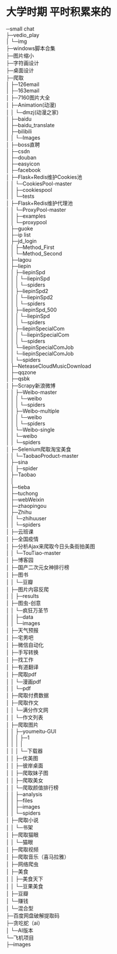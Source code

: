 <!--
 * @Author: rx-ted
 * @Date: 2022-12-15 21:55:23
 * @LastEditors: rx-ted
 * @LastEditTime: 2022-12-15 21:59:07
-->

# 大学时期 平时积累来的

─small chat  
├─vedio_play  
│  └─img  
├─windows脚本合集  
├─图片缩小  
├─字符画设计  
├─桌面设计  
├─爬取  
│  ├─126email  
│  ├─163email  
│  ├─7160图片大全  
│  ├─Animation(动漫)  
│  │  └─dmzj(动漫之家)  
│  ├─baidu  
│  ├─baidu_translate  
│  ├─bilibili  
│  │  └─Images  
│  ├─boss直聘  
│  ├─csdn  
│  ├─douban  
│  ├─easyicon  
│  ├─facebook  
│  ├─Flask+Redis维护Cookies池  
│  │  └─CookiesPool-master  
│  │      ├─cookiespool  
│  │      └─tests  
│  ├─Flask+Redis维护代理池  
│  │  └─ProxyPool-master  
│  │      ├─examples  
│  │      └─proxypool  
│  ├─guoke  
│  ├─ip list  
│  ├─jd_login  
│  │  ├─Method_First  
│  │  └─Method_Second  
│  ├─lagou  
│  ├─liepin  
│  │  ├─liepinSpd  
│  │  │  └─liepinSpd  
│  │  │      └─spiders  
│  │  ├─liepinSpd2  
│  │  │  └─liepinSpd2  
│  │  │      └─spiders  
│  │  ├─liepinSpd_500  
│  │  │  └─liepinSpd  
│  │  │      └─spiders  
│  │  ├─liepinSpecialCom  
│  │  │  └─liepinSpecialCom  
│  │  │      └─spiders  
│  │  └─liepinSpecialComJob  
│  │      └─liepinSpecialComJob  
│  │          └─spiders  
│  ├─NeteaseCloudMusicDownload  
│  ├─qqzone  
│  ├─qsbk  
│  ├─Scrapy新浪微博  
│  │  ├─Weibo-master  
│  │  │  └─weibo  
│  │  │      └─spiders  
│  │  ├─Weibo-multiple  
│  │  │  └─weibo  
│  │  │      └─spiders  
│  │  └─Weibo-single  
│  │      └─weibo  
│  │          └─spiders  
│  ├─Selenium爬取淘宝美食  
│  │  └─TaobaoProduct-master  
│  ├─sina  
│  │  ├─spider  
│  ├─Taobao  
│  │    
│  ├─tieba  
│  ├─tuchong  
│  ├─webWeixin  
│  ├─zhaopingou  
│  ├─Zhihu  
│  │  └─zhihuuser  
│  │      └─spiders  
│  ├─云班课  
│  ├─全国疫情  
│  ├─分析Ajax来爬取今日头条街拍美图  
│  │  └─TouTiao-master  
│  ├─博客园  
│  ├─国产二次元女神排行榜  
│  ├─图书  
│  │  └─豆瓣  
│  ├─图片内容反爬  
│  │  ├─results  
│  ├─图虫-创意  
│  │  └─疯狂万圣节  
│  │      ├─data  
│  │      └─images  
│  ├─天气预报  
│  ├─宅男吧  
│  ├─微信自动化  
│  ├─手写转换  
│  ├─找工作  
│  ├─有道翻译  
│  ├─爬取pdf  
│  │  └─漫画pdf  
│  │      └─pdf  
│  ├─爬取付费数据  
│  ├─爬取作文  
│  │  └─满分作文网  
│  │      └─作文列表  
│  ├─爬取图片  
│  │  ├─youmeitu-GUI  
│  │  │  ├─1  
│  │  │  │    
│  │  │  └─下载器  
│  │  ├─优美图  
│  │  ├─彼岸桌面  
│  │  ├─爬取妹子图  
│  │  ├─爬取美女  
│  │  └─爬取颜值排行榜  
│  │      ├─analysis  
│  │      ├─files  
│  │      ├─images  
│  │      └─spiders  
│  ├─爬取小说  
│  │  └─书架  
│  ├─爬取猫眼  
│  │  └─猫眼  
│  ├─爬取视频  
│  ├─爬取音乐（喜马拉雅）  
│  ├─网络爬虫  
│  ├─美食  
│  │  ├─美食天下  
│  │  └─豆果美食  
│  ├─豆瓣  
│  └─赚钱  
│      └─混合型  
├─百度网盘破解提取码  
├─贪吃蛇（ai）  
│  └─AI版本  
└─飞机项目  
    ├─images